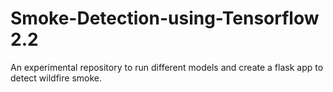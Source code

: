 # Smoke-Detection-using-Tensorflow 2.2

 An experimental repository to run different models and create a flask app to detect wildfire smoke.
